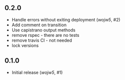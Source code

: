 ## 0.2.0

- Handle errors without exiting deployment (*wojw5*, #2)
- Add comment on transition
- Use capistrano output methods
- remove rspec - there are no tests
- remove travis CI - not needed
- lock versions


## 0.1.0

- Initial release (*wojw5*, #1)
